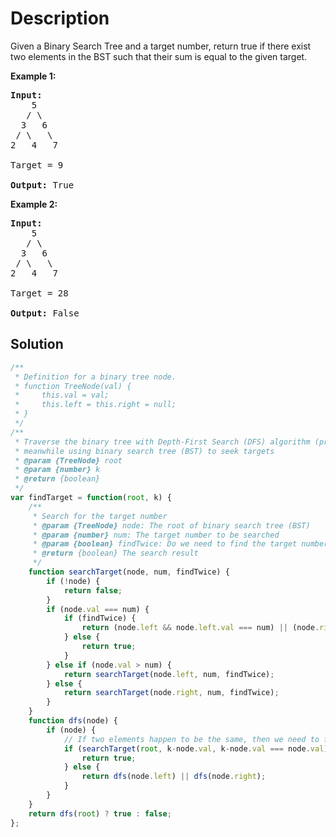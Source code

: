 # Description

Given a Binary Search Tree and a target number, return true if there exist two elements in the BST such that their sum is equal to the given target.

**Example 1:**
<pre>
<b>Input:</b> 
    5
   / \
  3   6
 / \   \
2   4   7<br>
Target = 9<br>
<b>Output:</b> True
</pre>

**Example 2:**
<pre>
<b>Input:</b> 
    5
   / \
  3   6
 / \   \
2   4   7<br>
Target = 28<br>
<b>Output:</b> False
</pre>

## Solution
```javascript
/**
 * Definition for a binary tree node.
 * function TreeNode(val) {
 *     this.val = val;
 *     this.left = this.right = null;
 * }
 */
/**
 * Traverse the binary tree with Depth-First Search (DFS) algorithm (preorder)
 * meanwhile using binary search tree (BST) to seek targets
 * @param {TreeNode} root
 * @param {number} k
 * @return {boolean}
 */
var findTarget = function(root, k) {
    /** 
     * Search for the target number
     * @param {TreeNode} node: The root of binary search tree (BST)
     * @param {number} num: The target number to be searched
     * @param {boolean} findTwice: Do we need to find the target number twice?
     * @return {boolean} The search result
     */
    function searchTarget(node, num, findTwice) {
        if (!node) {
            return false;
        }
        if (node.val === num) {
            if (findTwice) {
                return (node.left && node.left.val === num) || (node.right && node.right.val === num);
            } else {
                return true;
            }
        } else if (node.val > num) {
            return searchTarget(node.left, num, findTwice);
        } else {
            return searchTarget(node.right, num, findTwice);
        }
    }
    function dfs(node) {
        if (node) {
            // If two elements happen to be the same, then we need to find the target twice during our search
            if (searchTarget(root, k-node.val, k-node.val === node.val)) {
                return true;
            } else {
                return dfs(node.left) || dfs(node.right);
            }
        }
    }
    return dfs(root) ? true : false;
};
```
